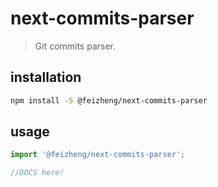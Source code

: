 # next-commits-parser
> Git commits parser.

## installation
```bash
npm install -S @feizheng/next-commits-parser
```

## usage
```js
import '@feizheng/next-commits-parser';

//DOCS here!
```
